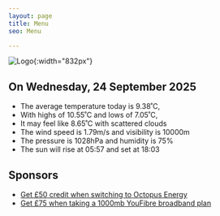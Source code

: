 ```yaml
---
layout: page
title: Menu
seo: Menu

---
```


![Logo](/images/logo.jpg){:width="832px"}

<!-- weather_marker starts -->
## On Wednesday, 24 September 2025

- The average temperature today is 9.38˚C,
- With highs of 10.55˚C and lows of 7.05˚C,
- It may feel like 8.65˚C with scattered clouds
- The wind speed is 1.79m/s and visibility is 10000m
- The pressure is 1028hPa and humidity is 75%
- The sun will rise at 05:57 and set at 18:03

<!-- weather_marker ends -->

## Sponsors

- [Get £50 credit when switching to Octopus Energy](https://bit.ly/3oD1nnS)
- [Get £75 when taking a 1000mb YouFibre broadband plan](https://aklam.io/91zWhU?)

